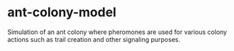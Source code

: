 # ant-colony-model
Simulation of an ant colony where pheromones are used for various colony actions such as trail creation and other signaling purposes.

